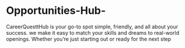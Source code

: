 # Opportunities-Hub-
CareerQuesttHub is your go-to spot simple, friendly, and all about your success. we make it easy to match your skills and dreams to real-world openings. Whether you’re just starting out or ready for the next step
